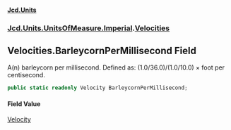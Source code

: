 #### [Jcd.Units](index.md 'index')
### [Jcd.Units.UnitsOfMeasure.Imperial](Jcd.Units.UnitsOfMeasure.Imperial.md 'Jcd.Units.UnitsOfMeasure.Imperial').[Velocities](Velocities.md 'Jcd.Units.UnitsOfMeasure.Imperial.Velocities')

## Velocities.BarleycornPerMillisecond Field

A(n) barleycorn per millisecond. Defined as: (1.0/36.0)/(1.0/10.0) × foot per centisecond.

```csharp
public static readonly Velocity BarleycornPerMillisecond;
```

#### Field Value
[Velocity](Velocity.md 'Jcd.Units.UnitTypes.Velocity')